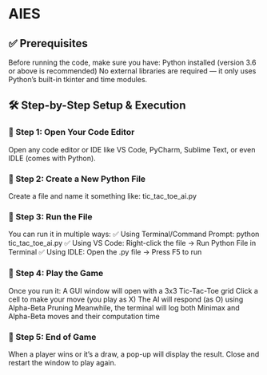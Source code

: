 # AIES

## ✅ Prerequisites
Before running the code, make sure you have:
Python installed (version 3.6 or above is recommended)
No external libraries are required — it only uses Python’s built-in tkinter and time modules.

## 🛠️ Step-by-Step Setup & Execution
### 🔹 Step 1: Open Your Code Editor
Open any code editor or IDE like VS Code, PyCharm, Sublime Text, or even IDLE (comes with Python).

### 🔹 Step 2: Create a New Python File
Create a file and name it something like:
tic_tac_toe_ai.py

### 🔹 Step 3: Run the File
You can run it in multiple ways:
✅ Using Terminal/Command Prompt:
python tic_tac_toe_ai.py
✅ Using VS Code:
Right-click the file → Run Python File in Terminal
✅ Using IDLE:
Open the .py file → Press F5 to run

### 🔹 Step 4: Play the Game
Once you run it:
A GUI window will open with a 3x3 Tic-Tac-Toe grid
Click a cell to make your move (you play as X)
The AI will respond (as O) using Alpha-Beta Pruning
Meanwhile, the terminal will log both Minimax and Alpha-Beta moves and their computation time

### 🔹 Step 5: End of Game
When a player wins or it’s a draw, a pop-up will display the result.
Close and restart the window to play again.
